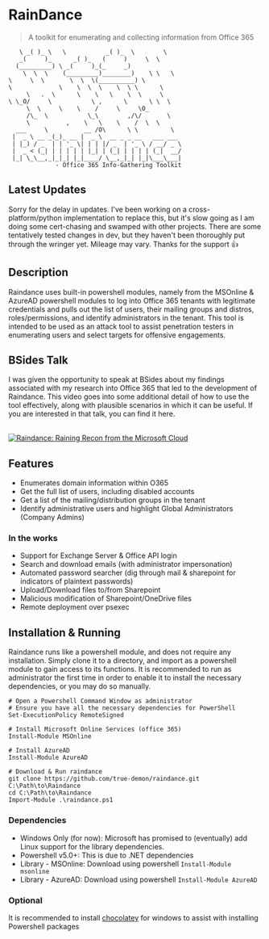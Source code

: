 # RainDance
> A toolkit for enumerating and collecting information from Office 365

```
   \ _( )_ \   \           _( )_  \        \  
   _(     )_      _( )_   (     )     \  \    
  (_________) \ _(     )_(_     _)           
    \  \  \    (_________)________)    \ \   \
\     \  \       \  \  \(__________) \     
\             \    \  \  \    \  \ \      \  
     \   .  \      \    \   \    \  \     \   
\ \_O/     \           \ ,      \      \ \  \
     \  \     \    \    /     \     \O_       
     /\_  \           \_\        ,/\/       \
     \          ,    \   \    \    /  \  \     
  ___     \          __ /O\      \ \         \
 |  _ \ __ _(_)_ __ |  _ \  __ _ _ __   ___ ___
 | |_) / _  | | '_ \| | | |/ _  | '_ \ / __/ _ \
 |  _ < (_| | | | | | |_| | (_| | | | | (_|  __/
 |_| \_\__,_|_|_| |_|____/ \__,_|_| |_|\___\___|
             - Office 365 Info-Gathering Toolkit
```

## Latest Updates
Sorry for the delay in updates. I've been working on a cross-platform/python implementation to replace this, but it's slow going as I am doing some cert-chasing and swamped with other projects. There are some tentatively tested changes in dev, but they haven't been thoroughly put through the wringer yet. Mileage may vary. Thanks for the support :+1:

## Description

Raindance uses built-in powershell modules, namely from the MSOnline & AzureAD powershell modules to log into Office 365 tenants with
legitimate credentials and pulls out the list of users, their mailing groups and distros, roles/permissions, and identify administrators
in the tenant. This tool is intended to be used as an attack tool to assist penetration testers in enumerating users and select targets
for offensive engagements.

## BSides Talk
I was given the opportunity to speak at BSides about my findings associated with my research into Office 365 that led to the development of Raindance. This video goes into some additional detail of how to use the tool effectively, along with plausible scenarios in which it can be useful. If you are interested in that talk, you can find it here.  </br></br>

[![Raindance: Raining Recon from the Microsoft Cloud](https://i.ytimg.com/vi/VHPZ2YU351M/hqdefault.jpg?sqp=-oaymwEXCPYBEIoBSFryq4qpAwkIARUAAIhCGAE=&rs=AOn4CLCbfQmSWN0caw5mYY2FvoxLqNbnvg)](https://www.youtube.com/watch?v=VHPZ2YU351M)

## Features
* Enumerates domain information within O365
* Get the full list of users, including disabled accounts
* Get a list of the mailing/distribution groups in the tenant
* Identify administrative users and highlight Global Administrators (Company Admins)

### In the works
* Support for Exchange Server & Office API login
* Search and download emails (with administrator impersonation)
* Automated password searcher (dig through mail & sharepoint for indicators of plaintext passwords)
* Upload/Download files to/from Sharepoint
* Malicious modification of Sharepoint/OneDrive files
* Remote deployment over psexec

## Installation & Running
Raindance runs like a powershell module, and does not require any installation. Simply clone it to a directory, and import as a
powershell module to gain access to its functions. It is recommended to run as administrator the first time in order to enable
it to install the necessary dependencies, or you may do so manually.

```
# Open a Powershell Command Window as administrator
# Ensure you have all the necessary dependencies for PowerShell
Set-ExecutionPolicy RemoteSigned

# Install Microsoft Online Services (office 365)
Install-Module MSOnline

# Install AzureAD
Install-Module AzureAD

# Download & Run raindance
git clone https://github.com/true-demon/raindance.git C:\Path\to\Raindance
cd C:\Path\to\Raindance
Import-Module .\raindance.ps1
```

### Dependencies
* Windows Only (for now): Microsoft has promised to (eventually) add Linux support for the library dependencies.
* Powershell v5.0+: This is due to .NET dependencies
* Library - MSOnline: Download using powershell `Install-Module msonline`
* Library - AzureAD: Download using powershell `Install-Module AzureAD`

### Optional
It is recommended to install [chocolatey](https://chocolatey.org/install "Chocolatey Installer") for windows to assist with installing Powershell packages

